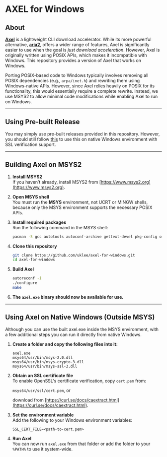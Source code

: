 # AXEL for Windows

## About

[**Axel**](https://github.com/axel-download-accelerator/axel) is a lightweight CLI download accelerator. While its more powerful alternative, [**aria2**](https://github.com/aria2/aria2), offers a wider range of features, Axel is significantly easier to use when the goal is *just download acceleration*. However, Axel is originally written using POSIX APIs, which makes it incompatible with Windows. This repository provides a version of Axel that works on Windows.

Porting POSIX-based code to Windows typically involves removing all POSIX dependencies (e.g., `arpa/inet.h`) and rewriting them using Windows-native APIs. However, since Axel relies heavily on POSIX for its functionality, this would essentially require a complete rewrite. Instead, we use MSYS2 to allow minimal code modifications while enabling Axel to run on Windows.

---

## Using Pre-built Release

You may simply use pre-built releases provided in this repository. However, you should still follow [this](#using-axel-on-native-windows-outside-msys) to use this on native Windows environment with SSL verification support.



---

## Building Axel on MSYS2

1. **Install MSYS2**  
   If you haven’t already, install MSYS2 from [https://www.msys2.org](https://www.msys2.org).

2. **Open MSYS shell**  
   You must run the **MSYS** environment, not UCRT or MINGW shells, because only the MSYS environment supports the necessary POSIX APIs.

3. **Install required packages**  
   Run the following command in the MSYS shell:
   ```bash
   pacman -S gcc autotools autoconf-archive gettext-devel pkg-config openssl-devel
   ```

4. **Clone this repository**  
   ```bash
   git clone https://github.com/uklee/axel-for-windows.git
   cd axel-for-windows
   ```

5. **Build Axel**  
   ```bash
   autoreconf -i
   ./configure
   make
   ```

6. **The `axel.exe` binary should now be available for use.**  

---

## Using Axel on Native Windows (Outside MSYS)

Although you can use the built axel.exe inside the MSYS environment, with a few additional steps you can run it directly from native Windows.

1. **Create a folder and copy the following files into it:**  
   ```
   axel.exe
   msys64/usr/bin/msys-2.0.dll
   msys64/usr/bin/msys-crypto-3.dll
   msys64/usr/bin/msys-ssl-3.dll
   ```

2. **Obtain an SSL certificate file**  
   To enable OpenSSL's certificate verification, copy `cert.pem` from:

   `msys64/usr/ssl/cert.pem`, or

   download from [https://curl.se/docs/caextract.html](https://curl.se/docs/caextract.html).

3. **Set the environment variable**  
   Add the following to your Windows environment variables:
   ```
   SSL_CERT_FILE=<path-to-cert.pem>
   ```

4. **Run Axel**  
   You can now run `axel.exe` from that folder or add the folder to your `%PATH%` to use it system-wide.
